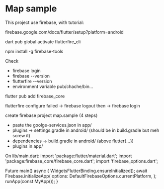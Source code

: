 # Map sample

This project use firebase, with tutorial:

firebase.google.com/docs/flutter/setup?platform=android

dart pub global activate flutterfire_cli

npm install -g firebase-tools

Check

- firebase login
- firebase --version
- flutterfire --version
- environment variable pub/chache/bin...

flutter pub add firebase_core

flutterfire configure failed -> firebase logout then -> firebase login

create firebase project map.sample (4 steps)

- paste the goolge-services.json in app/
- plugins -> settings.gradle in android/ (should be in build.gradle but meh
  screw it)
- dependencies -> build.gradle in android/ (above flutter{...})
- plugins in app/

On lib/main.dart: import 'package:flutter/material.dart'; import
'package:firebase_core/firebase_core.dart'; import 'firebase_options.dart';

Future<void> main() async { WidgetsFlutterBinding.ensureInitialized(); await
Firebase.initializeApp( options: DefaultFirebaseOptions.currentPlatform, );
runApp(const MyApp()); }
